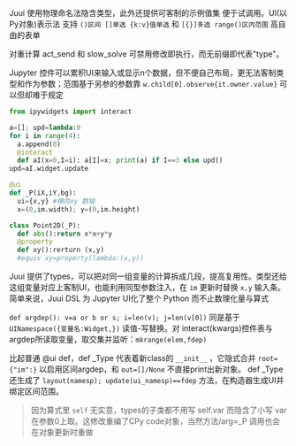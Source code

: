 
Juui 使用物理命名法隐含类型，此外还提供可客制的示例值集 便于试调用。UI(以Py对象)表示法 支持 `()区间 []单选 {k:v}值单选` 和 `[{}]多选 range()区内范围` 高自由的表单

对重计算 act_send 和 slow_solve 可禁用修改即执行，而无前缀即代表"type"。

Jupyter 控件可以累积UI来输入或显示n个数据，但不便自己布局，更无法客制类型和作为参数；范围基于另参的参数靠 `w.child[0].observe{it.owner.value}` 可以但却难于规定

```py
from ipywidgets import interact

a=[]; upd=lambda:0
for i in range(4):
  a.append(0)
  @interact
  def aI(x=0,I=i): a[I]=x; print(a) if I==3 else upd()
upd=aI.widget.update

@ui
def _P(iX,iY,bg):
  ui={x,y} #横向xy 数轴
  x=(0,im.width); y=(0,im.height)

class Point2D(_P):
  def abs():return x*x+y*y
  @property
  def xy():rerturn (x,y)
  #equiv xy=property(lambda:(x,y))
```

Juui 提供了types，可以把对同一组变量的计算拆成几段，提高复用性。类型还给这组变量对应上客制UI，也能利用同型参数注入，在 `im` 更新时替换 `x,y` 输入条。 简单来说，Juui DSL 为 Jupyter UI化了整个 Python 而不止数理化量与算式

`def argdep(): v=a or b or s; i=len(v); j=len(v[0])` 同是基于 `UINamespace({变量名:Widget,})` 读值-写替换。对 interact(kwargs)控件表与argdep所读取变量，取交集并监听：`mkrange(elem,fdep)`

比起普通 @ui def，def _Type 代表着新class的 `__init__` ，它隐式合并 `root={"im":}` 以启用区间argdep，和 `out=[]/None` 不直接print出新对象。 def _Type 还生成了 `layout(namesp); update(ui_namesp)==fdep` 方法，在构造器生成UI并绑定区间范围。

>因为算式里 `self` 无实意，types的子类都不用写 self.var 而隐含了小写 var 在参数0上取。这修改重编了CPy code对象，当然方法/arg=_P 调用也会在对象更新时重做



